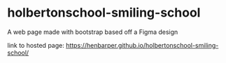 # holbertonschool-smiling-school

A web page made with bootstrap based off a Figma design

link to hosted page:
https://henbarper.github.io/holbertonschool-smiling-school/
